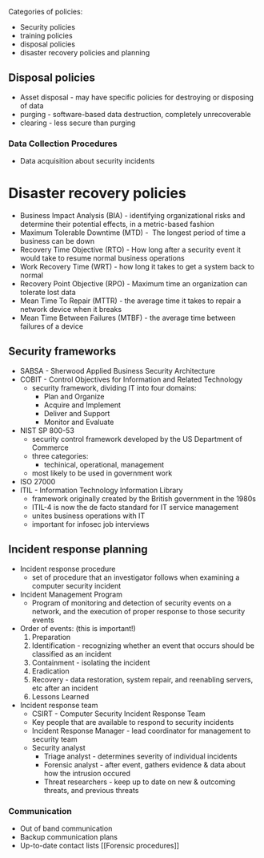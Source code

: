 
Categories of policies:
- Security policies
- training policies
- disposal policies
- disaster recovery policies and planning


## Disposal policies

- Asset disposal - may have specific policies for destroying or disposing of data
- purging - software-based data destruction, completely unrecoverable
- clearing - less secure than purging

### Data Collection Procedures
 - Data acquisition about security incidents
 
# Disaster recovery policies

- Business Impact Analysis (BIA) - identifying organizational risks and determine their potential effects, in a metric-based fashion
- Maximum Tolerable Downtime (MTD) -  The longest period of time a business can be down
- Recovery Time Objective (RTO) - How long after a security event it would take to resume normal business operations
- Work Recovery Time (WRT) - how long it takes to get a system back to normal
- Recovery Point Objective (RPO) - Maximum time an organization can tolerate lost data
- Mean Time To Repair (MTTR) -  the average time it takes to repair a network device when it breaks
- Mean Time Between Failures (MTBF) -  the average time between failures of a device

## Security frameworks

- SABSA - Sherwood Applied Business Security Architecture
- COBIT - Control Objectives for Information and Related Technology
	- security framework, dividing IT into four domains: 
		- Plan and Organize
		- Acquire and Implement
		- Deliver and Support
		- Monitor and Evaluate
- NIST SP 800-53 
	- security control framework developed by the US Department of Commerce
	- three categories:
		- techinical, operational, management
	- most likely to be used in government work
- ISO 27000
- ITIL - Information Technology Information Library
	- framework originally created by the British government in the 1980s
	- ITIL-4 is now the de facto standard for IT service management
	- unites business operations with IT
	- important for infosec job interviews

## Incident response planning

- Incident response procedure
	- set of procedure that an investigator follows when examining a computer security incident
- Incident Management Program
	- Program of monitoring and detection of security events on a network, and the execution of proper response to those security events
- Order of events: (this is important!)
	1. Preparation
	2. Identification - recognizing whether an event that occurs should be classified as an incident
	3. Containment - isolating the incident
	4. Eradication
	5. Recovery - data restoration, system repair, and reenabling servers, etc after an incident
	6. Lessons Learned
- Incident response team 
	- CSIRT - Computer Security Incident Response Team
	- Key people that are available to respond to security incidents
	- Incident Response Manager - lead coordinator for management to security team
	- Security analyst
		- Triage analyst - determines severity of individual incidents
		- Forensic analyst - after event, gathers evidence & data about how the intrusion occured
		- Threat researchers - keep up to date on new & outcoming threats, and previous threats
### Communication
- Out of band communication
- Backup communication plans
- Up-to-date contact lists
[[Forensic procedures]]